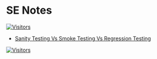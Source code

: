 # SE Notes

[![Visitors](https://api.visitorbadge.io/api/visitors?path=aasisodiya.general.se&labelColor=%23ffa500&countColor=%23263759&labelStyle=upper)](https://visitorbadge.io/status?path=aasisodiya.general.se)

- [Sanity Testing Vs Smoke Testing Vs Regression Testing](https://aasisodiya.github.io/general/se/note-sanity-vs-smoke-vs-regression/)

[![Visitors](https://api.visitorbadge.io/api/visitors?path=aasisodiya.general&label=aasisodiya/general&labelColor=%23ffa500&countColor=%23263759&labelStyle=upper)](https://visitorbadge.io/status?path=aasisodiya.general)
